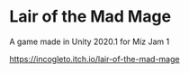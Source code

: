 # Lair of the Mad Mage

A game made in Unity 2020.1 for Miz Jam 1

https://incogleto.itch.io/lair-of-the-mad-mage
